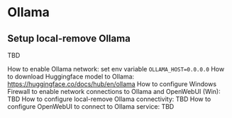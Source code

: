 # Ollama

## Setup local-remove Ollama

TBD

How to enable Ollama network:  set env variable `OLLAMA_HOST=0.0.0.0`
How to download Huggingface model to Ollama: https://huggingface.co/docs/hub/en/ollama
How to configure Windows Firewall to enable network connections to Ollama and OpenWebUI (Win): TBD
How to configure local-remove Ollama connectivity: TBD
How to configure OpenWebUI to connect to Ollama service: TBD